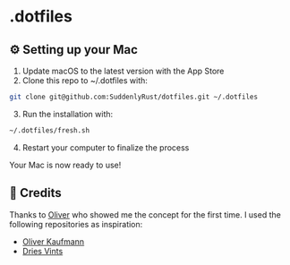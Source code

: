 # .dotfiles

## ⚙️ Setting up your Mac

1. Update macOS to the latest version with the App Store
2. Clone this repo to ~/.dotfiles with:
```zsh
git clone git@github.com:SuddenlyRust/dotfiles.git ~/.dotfiles
```
3. Run the installation with:
```zsh
~/.dotfiles/fresh.sh
```
4. Restart your computer to finalize the process

Your Mac is now ready to use!

## 🙏 Credits

Thanks to [Oliver](https://github.com/okaufmann) who showed me the concept for
the first time. I used the following repositories as inspiration:

- [Oliver Kaufmann](https://github.com/okaufmann/dotfiles)
- [Dries Vints](https://github.com/driesvints/dotfiles)

